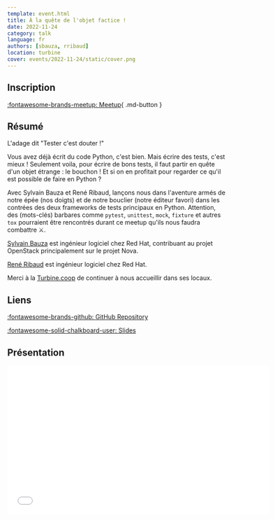 ```yaml
---
template: event.html
title: À la quête de l'objet factice !
date: 2022-11-24
category: talk
language: fr
authors: [sbauza, rribaud]
location: turbine
cover: events/2022-11-24/static/cover.png
---
```


## Inscription

[:fontawesome-brands-meetup: Meetup](https://www.meetup.com/fr-FR/groupe-dutilisateurs-python-grenoble/events/289757113/){ .md-button }

## Résumé

L'adage dit "Tester c'est douter !"

Vous avez déjà écrit du code Python, c'est bien. Mais écrire des tests, c'est mieux !
Seulement voila, pour écrire de bons tests, il faut partir en quête d'un objet étrange : le bouchon !
Et si on en profitait pour regarder ce qu'il est possible de faire en Python ?

Avec Sylvain Bauza et René Ribaud, lançons nous dans l'aventure armés de notre épée (nos doigts)
et de notre bouclier (notre éditeur favori) dans les contrées des deux frameworks de tests principaux en Python.
Attention, des (mots-clés) barbares comme `pytest`, `unittest`, `mock`, `fixture` et autres `tox` pourraient être rencontrés durant ce meetup qu'ils nous faudra combattre ⚔️.

[Sylvain Bauza](https://www.linkedin.com/in/sylvainbauza/) est ingénieur logiciel chez Red Hat, contribuant au projet OpenStack principalement sur le projet Nova.

[René Ribaud](https://www.linkedin.com/in/ren%C3%A9-ribaud-44145137/) est ingénieur logiciel chez Red Hat.

Merci à la [Turbine.coop](https://turbine.coop/) de continuer à nous accueillir dans ses locaux.

## Liens


[:fontawesome-brands-github: GitHub Repository](https://github.com/sbauza/qttfo)

[:fontawesome-solid-chalkboard-user: Slides](slides.html)

## Présentation

<iframe
  src="slides.html"
  width="600"
  height="340"
  scrolling="no"
  frameborder="0"
  webkitallowfullscreen
  mozallowfullscreen
  allowfullscreen
></iframe>
